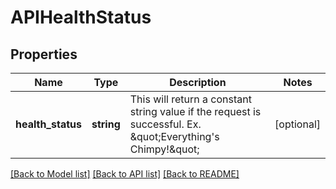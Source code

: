 # APIHealthStatus

## Properties
Name | Type | Description | Notes
------------ | ------------- | ------------- | -------------
**health_status** | **string** | This will return a constant string value if the request is successful. Ex. \&quot;Everything&#39;s Chimpy!\&quot; | [optional] 

[[Back to Model list]](../README.md#documentation-for-models) [[Back to API list]](../README.md#documentation-for-api-endpoints) [[Back to README]](../README.md)


